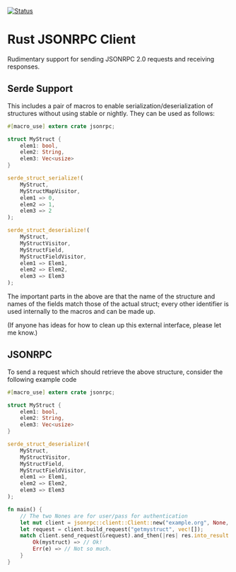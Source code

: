 [![Status](https://travis-ci.org/apoelstra/rust-jsonrpc.png?branch=master)](https://travis-ci.org/apoelstra/rust-json)

# Rust JSONRPC Client

Rudimentary support for sending JSONRPC 2.0 requests and receiving responses.

## Serde Support

This includes a pair of macros to enable serialization/deserialization of
structures without using stable or nightly. They can be used as follows:
```rust
#[macro_use] extern crate jsonrpc;

struct MyStruct {
    elem1: bool,
    elem2: String,
    elem3: Vec<usize>
}

serde_struct_serialize!(
    MyStruct,
    MyStructMapVisitor,
    elem1 => 0,
    elem2 => 1,
    elem3 => 2
);

serde_struct_deserialize!(
    MyStruct,
    MyStructVisitor,
    MyStructField,
    MyStructFieldVisitor,
    elem1 => Elem1,
    elem2 => Elem2,
    elem3 => Elem3
);
```
The important parts in the above are that the name of the structure and names
of the fields match those of the actual struct; every other identifier is used
internally to the macros and can be made up.

(If anyone has ideas for how to clean up this external interface, please let
me know.)

## JSONRPC

To send a request which should retrieve the above structure, consider the following
example code

```rust
#[macro_use] extern crate jsonrpc;

struct MyStruct {
    elem1: bool,
    elem2: String,
    elem3: Vec<usize>
}

serde_struct_deserialize!(
    MyStruct,
    MyStructVisitor,
    MyStructField,
    MyStructFieldVisitor,
    elem1 => Elem1,
    elem2 => Elem2,
    elem3 => Elem3
);

fn main() {
    // The two Nones are for user/pass for authentication
    let mut client = jsonrpc::client::Client::new("example.org", None, None);
    let request = client.build_request("getmystruct", vec![]);
    match client.send_request(&request).and_then(|res| res.into_result::<MyStruct>()) {
        Ok(mystruct) => // Ok!
        Err(e) => // Not so much.
    }
}

```

